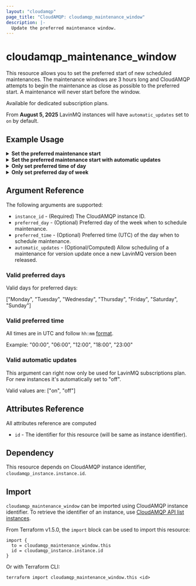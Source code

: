 ```yaml
---
layout: "cloudamqp"
page_title: "CloudAMQP: cloudamqp_maintenance_window"
description: |-
  Update the preferred maintenance window.
---
```


# cloudamqp_maintenance_window

This resource allows you to set the preferred start of new scheduled maintenances. The maintenance
windows are 3 hours long and CloudAMQP attempts to begin the maintenance as close as possible to the
preferred start. A maintenance will never start before the window.

Available for dedicated subscription plans.

From **August 5, 2025** LavinMQ instances will have `automatic_updates` set to `on` by default.

## Example Usage

<details>
  <summary>
    <b>Set the preferred maintenance start</b>
  </summary>

```hcl
resource "cloudamqp_maintenance_window" "this" {
  instance_id     = cloudamqp_instance.instance.id
  preferred_day   = "Monday"
  preferred_time  = "23:00"
}
```

</details>

<details>
  <summary>
    <b>Set the preferred maintenance start with automatic updates</b>
  </summary>

When setting the automatic updates to "on", a maintenance for version update will be scheduled once
a new LavinMQ version been released.

```hcl
resource "cloudamqp_maintenance_window" "this" {
  instance_id       = cloudamqp_instance.instance.id
  preferred_day     = "Monday"
  preferred_time    = "23:00"
  automatic_updates = "on"
}
```

</details>

<details>
  <summary>
    <b>Only set preferred time of day</b>
  </summary>

```hcl
resource "cloudamqp_maintenance_window" "this" {
  instance_id     = cloudamqp_instance.instance.id
  preferred_time  = "23:00"
}
```

</details>

<details>
  <summary>
    <b>Only set preferred day of week</b>
  </summary>

```hcl
resource "cloudamqp_maintenance_window" "this" {
  instance_id   = cloudamqp_instance.instance.id
  preferred_day = "Monday"
}
```

</details>

## Argument Reference

The following arguments are supported:

* `instance_id`       - (Required) The CloudAMQP instance ID.
* `preferred_day`     - (Optional) Preferred day of the week when to schedule maintenance.
* `preferred_time`    - (Optional) Preferred time (UTC) of the day when to schedule maintenance.
* `automatic_updates` - (Optional/Computed) Allow scheduling of a maintenance for version update
                        once a new LavinMQ version been released.

### Valid preferred days

Valid days for preferred days:

["Monday", "Tuesday", "Wednesday", "Thursday", "Friday", "Saturday", "Sunday"]

### Valid preferred time

All times are in UTC and follow `hh:mm` [format].

Example: "00:00", "06:00", "12:00", "18:00", "23:00"

### Valid automatic updates

This argument can right now only be used for LavinMQ subscriptions plan. For new instances it's
automatically set to "off".

Valid values are: ["on", "off"]

## Attributes Reference

All attributes reference are computed

* `id`  - The identifier for this resource (will be same as instance identifier).

## Dependency

This resource depends on CloudAMQP instance identifier, `cloudamqp_instance.instance.id`.

## Import

`cloudamqp_maintenance_window` can be imported using CloudAMQP instance identifier. To retrieve the
identifier of an instance, use [CloudAMQP API list instances].

From Terraform v1.5.0, the `import` block can be used to import this resource:

```hcl
import {
  to = cloudamqp_maintenance_window.this
  id = cloudamqp_instance.instance.id
}
```

Or with Terraform CLI:

`terraform import cloudamqp_maintenance_window.this <id>`

[CloudAMQP API list instances]: https://docs.cloudamqp.com/index.html#tag/instances/get/instances
[format]: https://developer.hashicorp.com/terraform/language/functions/formatdate#specification-syntax
